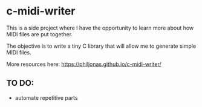 # c-midi-writer

This is a side project where I have the opportunity to learn more about how MIDI files are put together.

The objective is to write a tiny C library that will allow me to generate simple MIDI files.

More resources here:
https://philjonas.github.io/c-midi-writer/

## TO DO:
* automate repetitive parts